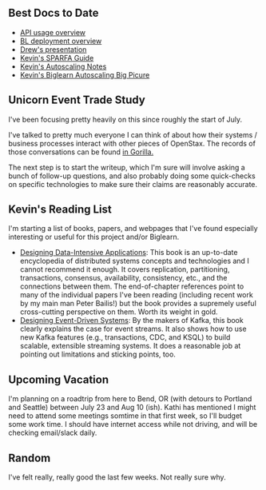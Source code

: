 ## Best Docs to Date
- [API usage overview](https://github.com/openstax/napkin-notes/blob/master/kevin/160921_biglearnApis/api_usage.md)
- [BL deployment overview](https://github.com/openstax/napkin-notes/blob/master/kevin/BiglearnArchitectureDeployment.pdf)
- [Drew's presentation](https://docs.google.com/presentation/d/1qoPqBLD4XqOsIfcM6aJH7IaDQRsxxuA6QBLy4GIZy7w/edit#slide=id.p)
- [Kevin's SPARFA Guide](https://github.com/openstax/sparfa-sandbox/blob/master/klb_sparfa_guide/sparfa_guide.pdf)
- [Kevin's Autoscaling Notes](https://docs.google.com/document/d/1bmn2xYBURE90fiZrdNG5CN28vEBCPJbKukDTbUqntZ4/edit)
- [Kevin's Biglearn Autoscaling Big Picure](https://docs.google.com/document/d/1JGcHIzmHDaDFlQvznzYgsWHuXBRis9qvtwF6pwaYVfQ/edit)

## Unicorn Event Trade Study

I've been focusing pretty heavily on this since roughly the start of July.

I've talked to pretty much everyone I can think of 
about how their systems / business processes
interact with other pieces of OpenStax.
The records of those conversations can be found
[in Gorilla.](https://drive.google.com/drive/u/1/folders/1dbzBkGC7uTk8p-WrKPArkTXJlj15ZUeL)

The next step is to start the writeup,
which I'm sure will involve asking a bunch of follow-up questions,
and also probably doing some quick-checks on specific technologies
to make sure their claims are reasonably accurate.

## Kevin's Reading List

I'm starting a list 
of books, papers, and webpages
that I've found especially interesting or useful for this project
and/or Biglearn.

* [Designing Data-Intensive Applications](https://dataintensive.net/):
  This book is an up-to-date encyclopedia 
  of distributed systems concepts and technologies
  and I cannot recommend it enough.
  It covers replication, partitioning, transactions, consensus, availability, consistency, etc.,
  and the connections between them.
  The end-of-chapter references
  point to many of the individual papers I've been reading
  (including recent work by my main man Peter Bailis!)
  but the book provides a supremely useful cross-cutting perspective on them.
  Worth its weight in gold.
* [Designing Event-Driven Systems](https://www.confluent.io/designing-event-driven-systems):
  By the makers of Kafka, 
  this book clearly explains
  the case for event streams.
  It also shows how to use new Kafka features
  (e.g., transactions, CDC, and KSQL)
  to build scalable, extensible streaming systems.
  It does a reasonable job
  at pointing out limitations and sticking points, too.
  
## Upcoming Vacation

I'm planning on a roadtrip
from here to Bend, OR
(with detours to Portland and Seattle)
between July 23 and Aug 10 (ish).
Kathi has mentioned 
I might need to attend some meetings
somtime in that first week,
so I'll budget some work time.
I should have internet access while not driving,
and will be checking email/slack daily.

## Random

I've felt really, really good the last few weeks.
Not really sure why.
